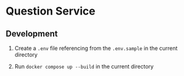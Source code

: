 # Question Service

## Development

1. Create a `.env` file referencing from the `.env.sample` in the current directory

2. Run `docker compose up --build` in the current directory
